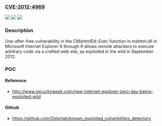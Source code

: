 ### [CVE-2012-4969](https://cve.mitre.org/cgi-bin/cvename.cgi?name=CVE-2012-4969)
![](https://img.shields.io/static/v1?label=Product&message=n%2Fa&color=blue)
![](https://img.shields.io/static/v1?label=Version&message=n%2Fa&color=blue)
![](https://img.shields.io/static/v1?label=Vulnerability&message=n%2Fa&color=brighgreen)

### Description

Use-after-free vulnerability in the CMshtmlEd::Exec function in mshtml.dll in Microsoft Internet Explorer 6 through 9 allows remote attackers to execute arbitrary code via a crafted web site, as exploited in the wild in September 2012.

### POC

#### Reference
- http://www.securityweek.com/new-internet-explorer-zero-day-being-exploited-wild

#### Github
- https://github.com/Ostorlab/known_exploited_vulnerbilities_detectors

